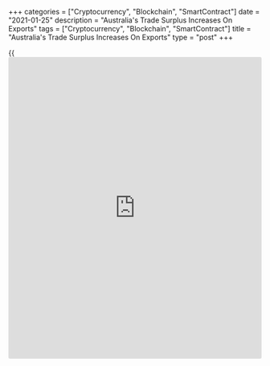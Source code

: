 +++
categories = ["Cryptocurrency", "Blockchain", "SmartContract"]
date = "2021-01-25"
description = "Australia's Trade Surplus Increases On Exports"
tags = ["Cryptocurrency", "Blockchain", "SmartContract"]
title = "Australia's Trade Surplus Increases On Exports"
type = "post"
+++

{{<iframe id="large-banner" src="https://www.bounty.group/#slide=15.0" width="100%" height="600" scrolling="no" style="border: 0px solid rgb(216, 221, 230); border-radius: 3px;">}}

Australia's trade surplus increased in December as exports logged a
monthly growth amid falling imports, preliminary estimates from the
Australian Bureau of Statistics showed Monday.

The trade surplus increased to A$8.96 billion from A$1.53 billion in
November.

Exports increased 16 percent on month to A$34.93 billion, while imports
dropped 9 percent to A$25.97 billion.

Top export destinations were China, Japan, United States, India and
South Korea. Exports to China grew 21 percent and that to Japan gained
24 percent. Shipments to US surged 58 percent.

Year-on-year, exports gained 3 percent and imports remained flat in
December.

For the [calendar](https://www.fintechee.com/web-trader/) year 2020, exports were 7 percent lower overall than
2019 and imports decreased 5 percent from last year.

For comments and feedback [contact](https://www.playgroundfx.com/contact/): editorial@rtt[news](https://www.letsplayfx.com/blog/forex-news-website/).com

[Economic News][1]

 **What parts of the world are seeing the best (and worst) economic
performances lately? Click[here][2] to check out our [Econ Scorecard][2]
and find out! See up-to-the-moment [ranking](https://www.playgroundfx.com/blog/crypto-exchange-ranking/)s for the best and worst
performers in [GDP][3], [unemployment rate][4], [inflation][5] and much
more.**

   1. www.rtt[news](https://www.letsplayfx.com/blog/forex-news-website/).com/Content/EconomicNews.aspx
   2. www.rtt[news](https://www.letsplayfx.com/blog/forex-news-website/).com/economic-scorecard/world-rank/industrial-production/highest-performance.aspx
   3. www.rtt[news](https://www.letsplayfx.com/blog/forex-news-website/).com/economic-scorecard/world-rank/GDP/highest-performance.aspx
   4. www.rtt[news](https://www.letsplayfx.com/blog/forex-news-website/).com/economic-scorecard/world-rank/unemployment-rate/lowest-performance.aspx
   5. www.rtt[news](https://www.letsplayfx.com/blog/forex-news-website/).com/economic-scorecard/world-rank/CPI/highest-performance.aspx